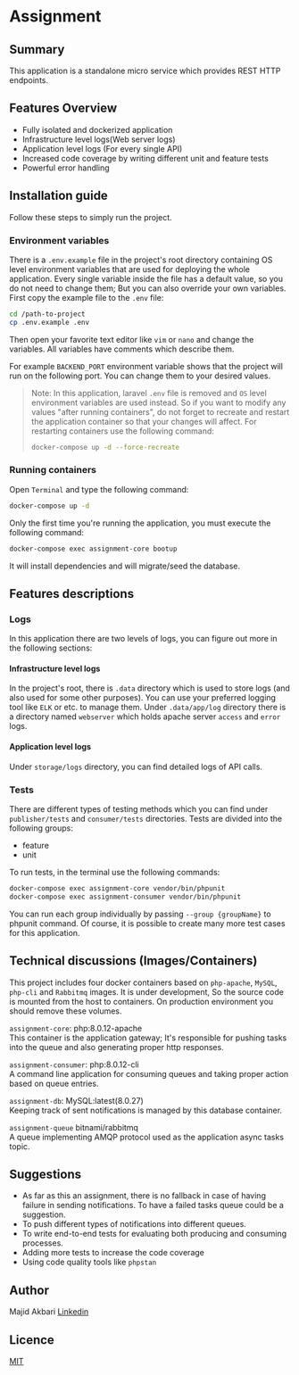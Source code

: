 # Assignment
## Summary
This application is a standalone micro service which provides REST HTTP endpoints.

## Features Overview
* Fully isolated and dockerized application
* Infrastructure level logs(Web server logs)
* Application level logs (For every single API)
* Increased code coverage by writing different unit and feature tests
* Powerful error handling

## Installation guide
Follow these steps to simply run the project.

### Environment variables
There is a `.env.example` file in the project's root directory containing OS level environment variables that are used for deploying the whole application.
Every single variable inside the file has a default value, so you do not need to change them; But you can also override your own variables. First copy the example file to the `.env` file:
```bash
cd /path-to-project
cp .env.example .env
```
Then open your favorite text editor like `vim` or `nano` and change the variables. All variables have comments which describe them.

For example `BACKEND_PORT` environment variable shows that the project will run on the following port. You can change them to your desired values.

> Note: In this application, laravel `.env` file is removed and `OS` level environment variables are used instead. So if you want to modify any values "after running containers", do not forget to recreate and restart the application container so that your changes will affect. For restarting containers use the following command:
> ```bash
> docker-compose up -d --force-recreate
> ```

### Running containers
Open `Terminal` and type the following command:
```bash
docker-compose up -d 
```

Only the first time you're running the application, you must execute the following command:

```bash
docker-compose exec assignment-core bootup
```
It will install dependencies and will migrate/seed the database.

## Features descriptions 

### Logs
In this application there are two levels of logs, you can figure out more in the following sections:

#### Infrastructure level logs
In the project's root, there is `.data` directory which is used to store logs (and also used for some other purposes). You can use your preferred logging tool like `ELK` or etc. to manage them.
Under `.data/app/log` directory there is a directory named `webserver` which holds apache server `access` and `error` logs.

#### Application level logs
Under `storage/logs` directory, you can find detailed logs of API calls.

### Tests
There are different types of testing methods which you can find under `publisher/tests` and `consumer/tests` directories. Tests are divided into the following groups:
* feature
* unit

To run tests, in the terminal use the following commands:
```bash
docker-compose exec assignment-core vendor/bin/phpunit
docker-compose exec assignment-consumer vendor/bin/phpunit
```
You can run each group individually by passing `--group {groupName}` to phpunit command. Of course, it is possible to create many more test cases for this application. 

## Technical discussions (Images/Containers)
This project includes four docker containers based on `php-apache`, `MySQL`, `php-cli` and `Rabbitmq` images.
It is under development, So the source code is mounted from the host to containers. On production environment you should remove these volumes.

`assignment-core`: php:8.0.12-apache  
This container is the application gateway; It's responsible for pushing tasks into the queue and also generating proper http responses.

`assignment-consumer`: php:8.0.12-cli  
A command line application for consuming queues and taking proper action based on queue entries.

`assignment-db`: MySQL:latest(8.0.27)  
Keeping track of sent notifications is managed by this database container.


`assignment-queue` bitnami/rabbitmq  
A queue implementing AMQP protocol used as the application async tasks topic.


## Suggestions 
* As far as this an assignment, there is no fallback in case of having failure in sending notifications. To have a failed tasks queue could be a suggestion.  
* To push different types of notifications into different queues.  
* To write end-to-end tests for evaluating both producing and consuming processes.  
* Adding more tests to increase the code coverage
* Using code quality tools like `phpstan`

## Author
Majid Akbari [Linkedin](https://linkedin.com/in/majid-akbari)

## Licence
[MIT](https://choosealicense.com/licenses/mit/)
